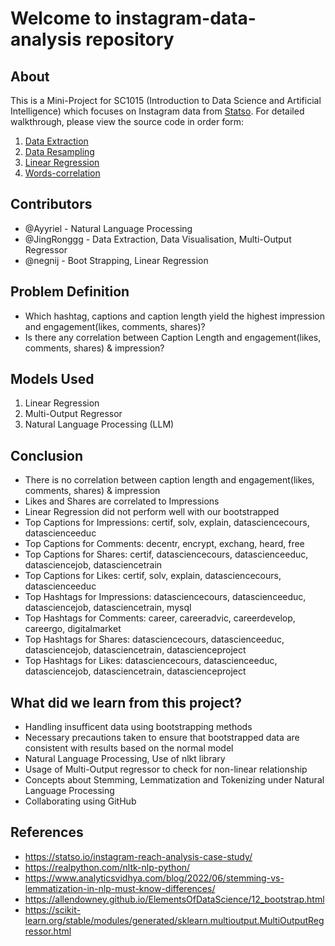 # Welcome to instagram-data-analysis repository 

## About 

This is a Mini-Project for SC1015 (Introduction to Data Science and Artificial Intelligence) which focuses on Instagram data from [Statso](https://statso.io/instagram-reach-analysis-case-study/). For detailed walkthrough, please view the source code in order form: 

1. [Data Extraction](https://github.com/JingRonggg/DSAI-project/blob/main/Data%20Extraction.ipynb)
2. [Data Resampling](https://github.com/JingRonggg/DSAI-project/blob/main/Data%20Resampling.ipynb)
3. [Linear Regression](https://github.com/JingRonggg/DSAI-project/blob/main/linear-regression.ipynb)
4. [Words-correlation](https://github.com/JingRonggg/DSAI-project/blob/main/Words-correlation.ipynb)

## Contributors 

- @Ayyriel - Natural Language Processing 
- @JingRonggg - Data Extraction, Data Visualisation, Multi-Output Regressor
- @negnij - Boot Strapping, Linear Regression  

## Problem Definition 
- Which hashtag, captions and caption length yield the highest impression and engagement(likes, comments, shares)?
- Is there any correlation between Caption Length and engagement(likes, comments, shares) & impression?

## Models Used 

1. Linear Regression
2. Multi-Output Regressor
3. Natural Language Processing (LLM)

## Conclusion 
- There is no correlation between caption length and engagement(likes, comments, shares) & impression
- Likes and Shares are correlated to Impressions
- Linear Regression did not perform well with our bootstrapped 
- Top Captions for Impressions: certif, solv, explain, datasciencecours, datascienceeduc
- Top Captions for Comments: decentr, encrypt, exchang, heard, free
- Top Captions for Shares: certif, datasciencecours, datascienceeduc, datasciencejob, datasciencetrain
- Top Captions for Likes: certif, solv, explain, datasciencecours, datascienceeduc
- Top Hashtags for Impressions: datasciencecours, datascienceeduc, datasciencejob, datasciencetrain, mysql
- Top Hashtags for Comments: career, careeradvic, careerdevelop, careergo, digitalmarket
- Top Hashtags for Shares: datasciencecours, datascienceeduc, datasciencejob, datasciencetrain, datascienceproject
- Top Hashtags for Likes: datasciencecours, datascienceeduc, datasciencejob, datasciencetrain, datascienceproject


## What did we learn from this project? 
- Handling insufficent data using bootstrapping methods 
- Necessary precautions taken to ensure that bootstrapped data are consistent with results based on the normal model 
- Natural Language Processing, Use of nlkt library
- Usage of Multi-Output regressor to check for non-linear relationship
- Concepts about Stemming, Lemmatization and Tokenizing under Natural Language Processing
- Collaborating using GitHub 

## References 
- https://statso.io/instagram-reach-analysis-case-study/
- https://realpython.com/nltk-nlp-python/
- https://www.analyticsvidhya.com/blog/2022/06/stemming-vs-lemmatization-in-nlp-must-know-differences/
- https://allendowney.github.io/ElementsOfDataScience/12_bootstrap.html
- https://scikit-learn.org/stable/modules/generated/sklearn.multioutput.MultiOutputRegressor.html
